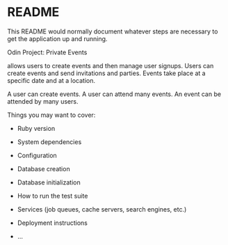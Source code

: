 # README

This README would normally document whatever steps are necessary to get the
application up and running.



Odin Project: Private Events

allows users to create events and then manage user signups. Users can create events and send invitations and parties. 
Events take place at a specific date and at a location.

A user can create events. A user can attend many events. An event can be attended by many users. 



Things you may want to cover:

* Ruby version

* System dependencies

* Configuration

* Database creation

* Database initialization

* How to run the test suite

* Services (job queues, cache servers, search engines, etc.)

* Deployment instructions

* ...
